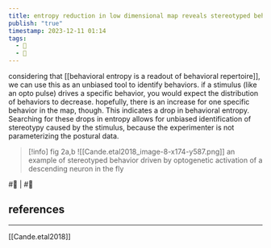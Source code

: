 ```yaml
---
title: entropy reduction in low dimensional map reveals stereotyped behaviors
publish: "true"
timestamp: 2023-12-11 01:14
tags:
  - 🌱
  - 🐛
---
```

considering that [[behavioral entropy is a readout of behavioral repertoire]], we can use this as an unbiased tool to identify behaviors. if a stimulus (like an opto pulse) drives a specific behavior, you would expect the distribution of behaviors to decrease. hopefully, there is an increase for one specific behavior in the map, though. This indicates a drop in behavioral entropy. Searching for these drops in entropy allows for unbiased identification of stereotypy caused by the stimulus, because the experimenter is not parameterizing the postural data.

>[!info] fig 2a,b
>![[Cande.etal2018_image-8-x174-y587.png]]
>an example of stereotyped behavior driven by optogenetic activation of a descending neuron in the fly

#🐛 | #🌱
## references
---
[[Cande.etal2018]]